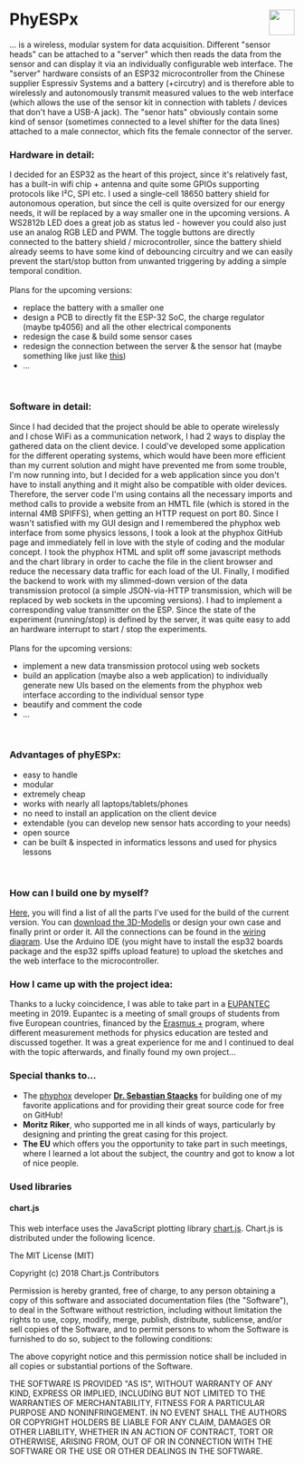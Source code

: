 # PhyESPx <img src="https://user-images.githubusercontent.com/73055949/134799502-acd9a22d-0cd9-4834-9d5f-f509eb8aba9c.png" height="45" align="right"> <br>
... is a wireless, modular system for data acquisition. Different "sensor heads" can be attached to a "server" which then reads the data from the sensor and can display it via an individually configurable web interface. The "server" hardware consists of an ESP32 microcontroller from the Chinese supplier Espressiv Systems and a battery (+circutry) and is therefore able to wirelessly and autonomously transmit measured values to the web interface (which allows the use of the sensor kit in connection with tablets / devices that don't have a USB-A jack). 
The "senor hats" obviously contain some kind of sensor (sometimes connected to a level shifter for the data lines) attached to a male connector, which fits the female connector of the server.

<h3>Hardware in detail:</h3>
I decided for an ESP32 as the heart of this project, since it's relatively fast, has a built-in wifi chip + antenna and quite some GPIOs supporting protocols like I²C, SPI etc. I used a single-cell 18650 battery shield for autonomous operation, but since the cell is quite oversized for our energy needs, it will be replaced by a way smaller one in the upcoming versions. A WS2812b LED does a great job as status led - however you could also just use an analog RGB LED and PWM. The toggle buttons are directly connected to the battery shield / microcontroller, since the battery shield already seems to have some kind of debouncing circuitry and we can easily prevent the start/stop button from unwanted triggering by adding a simple temporal condition.
<br><br>
Plans for the upcoming versions:
<ul>
<li>replace the battery with a smaller one</li>
<li>design a PCB to directly fit the ESP-32 SoC, the charge regulator (maybe tp4056) and all the other electrical components</li>
<li>redesign the case & build some sensor cases</li>
<li>redesign the connection between the server & the sensor hat (maybe something like just like <a href="https://user-images.githubusercontent.com/73055949/142659811-71d69719-37f5-421c-9f85-a1bcad55d1c7.jpg">this</a>)</li>
<li>...</li>

</ul>

<br>

<h3>Software in detail:</h3>
Since I had decided that the project should be able to operate wirelessly and I chose WiFi as a communication network, I had 2 ways to display the gathered data on the client device. I could've developed some application for the different operating systems, which would have been more efficient than my current solution and might have prevented me from some trouble, I'm now running into, but I decided for a web application since you don't have to install anything and it might also be compatible with older devices. Therefore, the server code I'm using contains all the necessary imports and method calls to provide a website from an HMTL file (which is stored in the internal 4MB SPIFFS), when getting an HTTP request on port 80. Since I wasn't satisfied with my GUI design and I remembered the phyphox web interface from some physics lessons, I took a look at the phyphox GitHub page and immediately fell in love with the style of coding and the modular concept. I took the phyphox HTML and split off some javascript methods and the chart library in order to cache the file in the client browser and reduce the necessary data traffic for each load of the UI. Finally, I modified the backend to work with my slimmed-down version of the data transmission protocol (a simple JSON-via-HTTP transmission, which will be replaced by web sockets in the upcoming versions). I had to implement a corresponding value transmitter on the ESP. Since the state of the experiment (running/stop) is defined by the server, it was quite easy to add an hardware interrupt to start / stop the experiments. 
<br><br>
Plans for the upcoming versions:
<ul>
<li>implement a new data transmission protocol using web sockets</li>
<li>build an application (maybe also a web application) to individually generate new UIs based on the elements from the phyphox web interface according to the individual sensor type</li>
<li>beautify and comment the code</li>
<li>...</li>
</ul>

<br>

<h3>Advantages of phyESPx:</h3>
<ul>
<li>easy to handle</li>
<li>modular</li>
<li>extremely cheap</li>
<li>works with nearly all laptops/tablets/phones</li>
<li>no need to install an application on the client device</li>
<li>extendable (you can develop new sensor hats according to your needs)</li>
<li>open source</li>
<li>can be built & inspected in informatics lessons and used for physics lessons</li>
</ul>

<br>

<h3>How can I build one by myself?</h3>
<a href="https://github.com/DeeBuggerTech/PhyESPx/blob/main/additional_resources/parts_lists">Here</a>, you will find a list of all the parts I've used for the build of the current version. You can <a href="https://github.com/DeeBuggerTech/PhyESPx/blob/main/additional_resources/3d_models">download the 3D-Modells</a> or design your own case and finally print or order it. All the connections can be found in the <a href="https://github.com/DeeBuggerTech/PhyESPx/blob/main/additional_resources/wiring_diagram">wiring diagram</a>. Use the Arduino IDE (you might have to install the esp32 boards package and the esp32 spiffs upload feature) to upload the sketches and the web interface to the microcontroller.

<h3>How I came up with the project idea:</h3>
Thanks to a lucky coincidence, I was able to take part in a <a href="http://eupantec2019.eu">EUPANTEC</a> meeting in 2019. 
Eupantec is a meeting of small groups of students from five European countries, financed by the <a href="https://erasmus-plus.ec.europa.eu/">Erasmus +</a> program, where different measurement methods for physics education are tested and discussed together. 
It was a great experience for me and I continued to deal with the topic afterwards, and finally found my own project...


<h3>Special thanks to...</h3>
<ul>
  <li>The <a href="https://github.com/phyphox">phyphox</a> developer <a href="https://github.com/Staacks"><b>Dr. Sebastian Staacks</b></a> for building one of my favorite applications and for providing their great source code for free on GitHub!</li>
  <li><b>Moritz Riker</b>, who supported me in all kinds of ways, particularly by designing and printing the great casing for this project.</li>
  <li><b>The EU</b> which offers you the opportunity to take part in such meetings, where I learned a lot about the subject, the country and got to know a lot of nice people.</li>
</ul>

<h3>Used libraries</h3>

<h4>chart.js</h4>

This web interface uses the JavaScript plotting library <a href="http://chartjs.org">chart.js</a>. Chart.js is distributed under the following licence.

The MIT License (MIT)

Copyright (c) 2018 Chart.js Contributors

Permission is hereby granted, free of charge, to any person obtaining a copy of this software and associated documentation files (the "Software"), to deal in the Software without restriction, including without limitation the rights to use, copy, modify, merge, publish, distribute, sublicense, and/or sell copies of the Software, and to permit persons to whom the Software is furnished to do so, subject to the following conditions:

The above copyright notice and this permission notice shall be included in all copies or substantial portions of the Software.

THE SOFTWARE IS PROVIDED "AS IS", WITHOUT WARRANTY OF ANY KIND, EXPRESS OR IMPLIED, INCLUDING BUT NOT LIMITED TO THE WARRANTIES OF MERCHANTABILITY, FITNESS FOR A PARTICULAR PURPOSE AND NONINFRINGEMENT. IN NO EVENT SHALL THE AUTHORS OR COPYRIGHT HOLDERS BE LIABLE FOR ANY CLAIM, DAMAGES OR OTHER LIABILITY, WHETHER IN AN ACTION OF CONTRACT, TORT OR OTHERWISE, ARISING FROM, OUT OF OR IN CONNECTION WITH THE SOFTWARE OR THE USE OR OTHER DEALINGS IN THE SOFTWARE.
